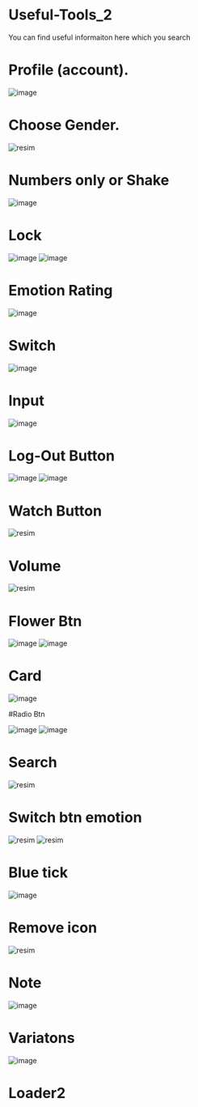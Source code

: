 # Useful-Tools_2
You can find useful informaiton here which you search
# Profile (account).

![image](https://github.com/Umudvarr/Useful-tools-2/assets/126266744/52895ac9-9719-42b6-91ba-b082a0dbb836)

# Choose Gender.

![resim](https://github.com/Umudvarr/Useful-tools-2/assets/126266744/66461f43-e6fe-4fac-9555-ba439a98b77c)

# Numbers only or Shake

![image](https://github.com/Umudvarr/Useful-tools-2/assets/126266744/898ca2db-badb-49be-a934-ec0faea97bc5)

# Lock

![image](https://github.com/Umudvarr/Useful-tools-2/assets/126266744/0f2a4385-923f-42b4-a467-39ad956d6984)  ![image](https://github.com/Umudvarr/Useful-tools-2/assets/126266744/cd5884ac-0ece-4a38-8b6f-3758a21c41c5)

# Emotion Rating

![image](https://github.com/Umudvarr/Useful-tools-2/assets/126266744/f73dd60e-0a7f-4ce0-aa4f-c9559a9d0cc6)

# Switch

![image](https://github.com/Umudvarr/Useful-tools-2/assets/126266744/fe40134b-c754-4089-a4d6-eb29d94f8484)

# Input

![image](https://github.com/Umudvarr/Useful-tools-2/assets/126266744/ebad621d-a322-4f31-939a-2e815e5f9232)

# Log-Out Button

![image](https://github.com/Umudvarr/Useful-tools-2/assets/126266744/f76ff529-59da-47e4-a86a-bf48bf11f38d)  ![image](https://github.com/Umudvarr/Useful-tools-2/assets/126266744/a28beefb-a48d-4320-ba4f-27a100ab53ba)

# Watch Button

![resim](https://github.com/Umudvarr/Useful-tools-2/assets/126266744/7eb2ea95-822f-4f4c-89d2-b75ee11c81fd)

# Volume 

![resim](https://github.com/Umudvarr/Useful-tools-2/assets/126266744/ecd5fad4-bc23-46c7-85c9-630a17d5870d)

# Flower Btn

![image](https://github.com/Umudvarr/Useful-tools-2/assets/126266744/e1e36631-b935-45aa-89fb-d6d4e44a3973)  ![image](https://github.com/Umudvarr/Useful-tools-2/assets/126266744/b93b380a-9587-4203-bcf1-3b61affd4fd3)

# Card

![image](https://github.com/Umudvarr/Useful-tools-2/assets/126266744/feb2b04e-5f1b-441d-9c22-18e13cdb49c5)

#Radio Btn

![image](https://github.com/Umudvarr/Useful-tools-2/assets/126266744/27845bfc-2bd6-4268-b1bb-18c7a524dc3a)  ![image](https://github.com/Umudvarr/Useful-tools-2/assets/126266744/fc0a0935-1117-4912-b323-6a26bc6f4f04)

# Search

![resim](https://github.com/Umudvarr/Useful-tools-2/assets/126266744/e0570fce-b4e1-4f3c-86c2-639897eabef9)

# Switch btn emotion

![resim](https://github.com/Umudvarr/Useful-tools-2/assets/126266744/ba9078e8-8f25-4e56-8503-7d7311165bd8)  ![resim](https://github.com/Umudvarr/Useful-tools-2/assets/126266744/914ef869-2c00-492c-9eaa-5a034f8ff519)

# Blue tick

![image](https://github.com/Umudvarr/Useful-tools-2/assets/126266744/9036e1fc-1eb1-4f96-8786-8a82369732f8)

# Remove icon

![resim](https://github.com/Umudvarr/Useful-tools-2/assets/126266744/dae2168d-0254-4488-aa53-7f26bd9adb0e)

# Note

![image](https://github.com/Umudvarr/Useful-tools-2/assets/126266744/f9d6f76b-fd7c-4dc2-bfe9-fe9b65154773)

# Variatons

![image](https://github.com/Umudvarr/Useful-tools-2/assets/126266744/48813621-8ef6-4fab-a002-dc0004714ac3)

# Loader2
